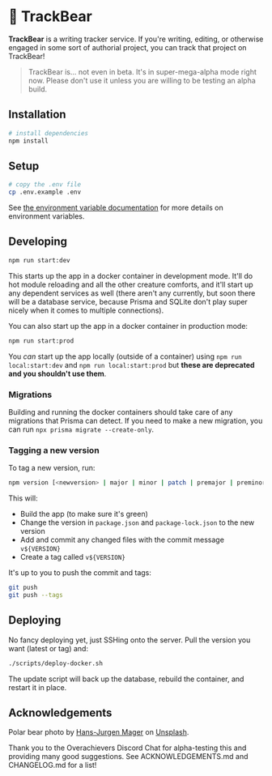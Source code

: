 # 🐻 TrackBear

**TrackBear** is a writing tracker service. If you're writing, editing, or otherwise engaged in some sort of authorial project, you can track that project on TrackBear!

> TrackBear is... not even in beta. It's in super-mega-alpha mode right now. Please don't use it unless you are willing to be testing an alpha build.

## Installation

```sh
# install dependencies
npm install
```

## Setup

```sh
# copy the .env file
cp .env.example .env
```

See [the environment variable documentation](./docs/env.md) for more details on environment variables.

## Developing

```sh
npm run start:dev
```

This starts up the app in a docker container in development mode. It'll do hot module reloading and all the other creature comforts, and it'll start up any dependent services as well (there aren't any currently, but soon there will be a database service, because Prisma and SQLite don't play super nicely when it comes to multiple connections).

You can also start up the app in a docker container in production mode:

```sh
npm run start:prod
```

You *can* start up the app locally (outside of a container) using `npm run local:start:dev` and `npm run local:start:prod` but **these are deprecated and you shouldn't use them**.

### Migrations

Building and running the docker containers should take care of any migrations that Prisma can detect. If you need to make a new migration, you can run `npx prisma migrate --create-only`.

### Tagging a new version

To tag a new version, run:

```sh
npm version [<newversion> | major | minor | patch | premajor | preminor | prepatch | prerelease]
```

This will:

- Build the app (to make sure it's green)
- Change the version in `package.json` and `package-lock.json` to the new version
- Add and commit any changed files with the commit message `v${VERSION}`
- Create a tag called `v${VERSION}`

It's up to you to push the commit and tags:

```sh
git push
git push --tags
```

## Deploying

No fancy deploying yet, just SSHing onto the server. Pull the version you want (latest or tag) and:

```sh
./scripts/deploy-docker.sh
```

The update script will back up the database, rebuild the container, and restart it in place.

## Acknowledgements

Polar bear photo by <a href="https://unsplash.com/@hansjurgen007?utm_content=creditCopyText&utm_medium=referral&utm_source=unsplash">Hans-Jurgen Mager</a> on <a href="https://unsplash.com/photos/polar-bear-on-snow-covered-ground-during-daytime-qQWV91TTBrE?utm_content=creditCopyText&utm_medium=referral&utm_source=unsplash">Unsplash</a>.

Thank you to the Overachievers Discord Chat for alpha-testing this and providing many good suggestions. See ACKNOWLEDGEMENTS.md and CHANGELOG.md for a list!

